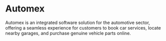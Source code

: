 # Automex
Automex is an integrated software solution for the automotive sector, offering a seamless experience for customers to book car services, locate nearby garages, and purchase genuine vehicle parts online.
